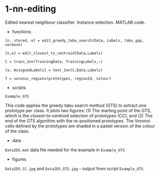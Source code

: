 # 1-nn-editing
Edited nearest neighbour classifier. Instance selection. MATLAB code. 

* functions

`[n, stored, e] = edit_greedy_tabu_search(Data, Labels, tabu_gap, verbose)`

`[n,e] = edit_closest_to_centroid(Data,Labels)`

`C = train_1nn(TrainingData, TrainingLabels,~)`

`[e, AssignedLabels] = test_1nn(C,Data,Labels)`

`f = voronoi_regions(prototypes, region2d, colour)`

* scripts

`Example_GTS` 

This code applies the greedy tabu search method (GTS) to extract one prototype per class. It plots two figures: (1) The starting point of the GTS, which is the closest-to-centroid selection of prototypes (CC), and (2) The end of the GTS algorithm with the re-positioned prototypes. The Voronoi cells defined by the prototypes are shaded in a pastel version of the colour of the class.


* data

`Data2D5.mat` data file needed for the example in `Example_GTS` 


* figures

`Data2D5_CC.jpg` and `Data2D5_GTS.jpg` - output from script `Example_GTS`.

